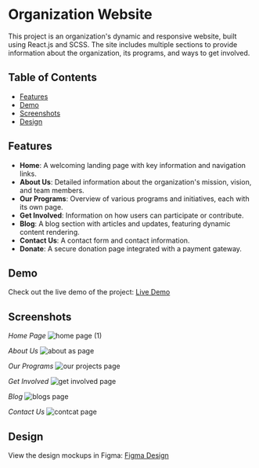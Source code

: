 # Organization Website

This project is an organization's dynamic and responsive website, built using React.js and SCSS. The site includes multiple sections to provide information about the organization, its programs, and ways to get involved.

## Table of Contents

- [Features](#features)
- [Demo](#demo)
- [Screenshots](#screenshots)
- [Design](#design)

## Features

- **Home**: A welcoming landing page with key information and navigation links.
- **About Us**: Detailed information about the organization's mission, vision, and team members.
- **Our Programs**: Overview of various programs and initiatives, each with its own page.
- **Get Involved**: Information on how users can participate or contribute.
- **Blog**: A blog section with articles and updates, featuring dynamic content rendering.
- **Contact Us**: A contact form and contact information.
- **Donate**: A secure donation page integrated with a payment gateway.

## Demo

Check out the live demo of the project: [Live Demo](https://grils-bright-future-orgnaiztion.netlify.app/)

## Screenshots
*Home Page*
![home page (1)](https://github.com/Israa27/girls-bright-future-organization/assets/83101136/9780f1ed-5283-428f-ab17-38aa9fc2b889)

*About Us*
![about as page](https://github.com/Israa27/girls-bright-future-organization/assets/83101136/15ec1ae2-d385-4c36-b6e4-62696f5d0bba)

*Our Programs*
![our projects page](https://github.com/Israa27/girls-bright-future-organization/assets/83101136/a9d42a7a-21dc-45db-8c11-307a3de3d818)

*Get Involved*
![get involved page](https://github.com/Israa27/girls-bright-future-organization/assets/83101136/a67bfbf3-8c6f-476a-bc2d-8bcb6ef599fd)

*Blog*
![blogs page](https://github.com/Israa27/girls-bright-future-organization/assets/83101136/e5284e1f-82d4-4e60-9305-704e9b2af229)

*Contact Us*
![contcat page](https://github.com/Israa27/girls-bright-future-organization/assets/83101136/8ed70ac5-4f29-4d88-810e-08be7da916c7)

## Design

View the design mockups in Figma: [Figma Design](https://www.figma.com/design/P0AVjUw7w5lJ3uMKszfDIM/Girls-Bright-Future-website?node-id=0-1&t=wcciuIQzQgnsZ80X-1)
